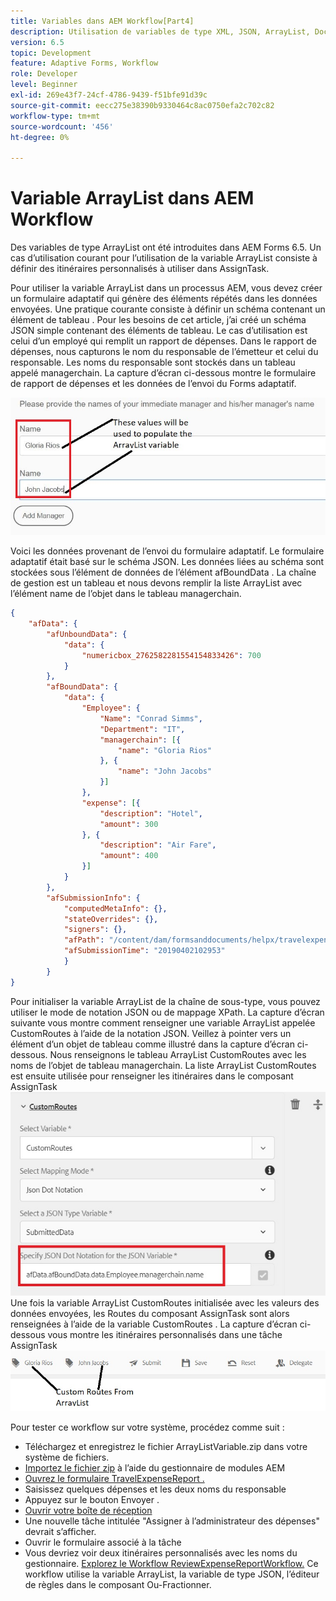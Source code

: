 ```yaml
---
title: Variables dans AEM Workflow[Part4]
description: Utilisation de variables de type XML, JSON, ArrayList, Document dans un workflow AEM
version: 6.5
topic: Development
feature: Adaptive Forms, Workflow
role: Developer
level: Beginner
exl-id: 269e43f7-24cf-4786-9439-f51bfe91d39c
source-git-commit: eecc275e38390b9330464c8ac0750efa2c702c82
workflow-type: tm+mt
source-wordcount: '456'
ht-degree: 0%

---
```


# Variable ArrayList dans AEM Workflow

Des variables de type ArrayList ont été introduites dans AEM Forms 6.5. Un cas d’utilisation courant pour l’utilisation de la variable ArrayList consiste à définir des itinéraires personnalisés à utiliser dans AssignTask.

Pour utiliser la variable ArrayList dans un processus AEM, vous devez créer un formulaire adaptatif qui génère des éléments répétés dans les données envoyées. Une pratique courante consiste à définir un schéma contenant un élément de tableau . Pour les besoins de cet article, j’ai créé un schéma JSON simple contenant des éléments de tableau. Le cas d’utilisation est celui d’un employé qui remplit un rapport de dépenses. Dans le rapport de dépenses, nous capturons le nom du responsable de l’émetteur et celui du responsable. Les noms du responsable sont stockés dans un tableau appelé managerchain. La capture d’écran ci-dessous montre le formulaire de rapport de dépenses et les données de l’envoi du Forms adaptatif.

![rapport de dépenses](assets/expensereport.jpg)

Voici les données provenant de l’envoi du formulaire adaptatif. Le formulaire adaptatif était basé sur le schéma JSON. Les données liées au schéma sont stockées sous l’élément de données de l’élément afBoundData . La chaîne de gestion est un tableau et nous devons remplir la liste ArrayList avec l’élément name de l’objet dans le tableau managerchain.

```json
{
    "afData": {
        "afUnboundData": {
            "data": {
                "numericbox_2762582281554154833426": 700
            }
        },
        "afBoundData": {
            "data": {
                "Employee": {
                    "Name": "Conrad Simms",
                    "Department": "IT",
                    "managerchain": [{
                        "name": "Gloria Rios"
                    }, {
                        "name": "John Jacobs"
                    }]
                },
                "expense": [{
                    "description": "Hotel",
                    "amount": 300
                }, {
                    "description": "Air Fare",
                    "amount": 400
                }]
            }
        },
        "afSubmissionInfo": {
            "computedMetaInfo": {},
            "stateOverrides": {},
            "signers": {},
            "afPath": "/content/dam/formsanddocuments/helpx/travelexpensereport",
            "afSubmissionTime": "20190402102953"
            }
        }
}
```

Pour initialiser la variable ArrayList de la chaîne de sous-type, vous pouvez utiliser le mode de notation JSON ou de mappage XPath. La capture d’écran suivante vous montre comment renseigner une variable ArrayList appelée CustomRoutes à l’aide de la notation JSON. Veillez à pointer vers un élément d’un objet de tableau comme illustré dans la capture d’écran ci-dessous. Nous renseignons le tableau ArrayList CustomRoutes avec les noms de l’objet de tableau managerchain.
La liste ArrayList CustomRoutes est ensuite utilisée pour renseigner les itinéraires dans le composant AssignTask
![customroutes](assets/arraylist.jpg)
Une fois la variable ArrayList CustomRoutes initialisée avec les valeurs des données envoyées, les Routes du composant AssignTask sont alors renseignées à l’aide de la variable CustomRoutes . La capture d’écran ci-dessous vous montre les itinéraires personnalisés dans une tâche AssignTask
![asingtask](assets/customactions.jpg)

Pour tester ce workflow sur votre système, procédez comme suit :

* Téléchargez et enregistrez le fichier ArrayListVariable.zip dans votre système de fichiers.
* [Importez le fichier zip](assets/arraylistvariable.zip) à l’aide du gestionnaire de modules AEM
* [Ouvrez le formulaire TravelExpenseReport .](http://localhost:4502/content/dam/formsanddocuments/helpx/travelexpensereport/jcr:content?wcmmode=disabled)
* Saisissez quelques dépenses et les deux noms du responsable
* Appuyez sur le bouton Envoyer .
* [Ouvrir votre boîte de réception](http://localhost:4502/aem/inbox)
* Une nouvelle tâche intitulée &quot;Assigner à l’administrateur des dépenses&quot; devrait s’afficher.
* Ouvrir le formulaire associé à la tâche
* Vous devriez voir deux itinéraires personnalisés avec les noms du gestionnaire.
  [Explorez le Workflow ReviewExpenseReportWorkflow.](http://localhost:4502/editor.html/conf/global/settings/workflow/models/ReviewExpenseReport.html) Ce workflow utilise la variable ArrayList, la variable de type JSON, l’éditeur de règles dans le composant Ou-Fractionner.
